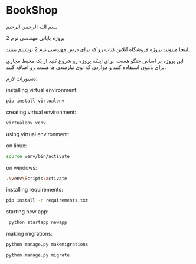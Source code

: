 # BookShop

بسم الله الرحمن الرحیم

پروژه پایانی مهندسی نرم  2

اینجا میتونید پروژه فروشگاه آنلاین کتاب رو که برای درس مهندسی نرم 2 نوشتیم ببینید.

 این پروژه بر اساس جنگو هست. برای اینکه پروژه رو شروع کنید از یک محیط مجازی برای پایتون استفاده کنید و مواردی که توی نیازمندی ها هست رو اضافه کنید.
 
 دستورات لازم:
 
 
 installing virtual environment:
 
 ```bash
 pip install virtualenv
 
 ```
 
 
 creating virtual environment:
 
  ```bash
 virtualenv venv
 ```
 
 
 using virtual environment:
 
 on linux:
  ```bash
  source venv/bin/activate
  ```
 on windows:
 
  ```bash
  .\venv\Scripts\activate
  ``` 
 installing requirements:
 
  ```bash
  pip install -r requirements.txt
  ```
 
 starting new app:
 
  ```bash
   python startapp newapp
  ```
 
 making migrations:
 
  ```bash
 python manage.py makemigrations
 
 python manage.py migrate
```
